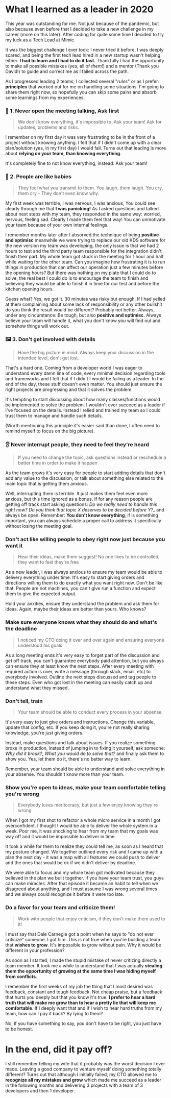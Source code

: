 # What I learned as a leader in 2020

This year was outstanding for me. Not just because of the pandemic, but also because even before that I decided to take a new challenge in my career (more on this later). After coding for quite some time I decided to try my luck as a Tech Lead at Mimic.

It was the biggest challenge I ever took: I never tried it before, I was deeply scared, and being the first tech lead hired in a new startup wasn't helping either. **I had to learn and I had to do it fast.** Thankfully I had the opportunity to make all possible mistakes (yes, all of *them*!) and a mentor (Thank you David!) to guide and correct me as I failed across the path.

As I progressed leading 2 teams, I collected several "*rules*" or as I prefer: **principles** that worked out for me on handling some situations. I'm going to share them right now, so hopefully you can skip some pains and absorb some learnings from my experiences.

### 💬 1. Never open the meeting talking, Ask first
> We don't know everything, it's impossible to. Ask your team! Ask for updates, problems and risks.

I remember on my first day it was very frustrating to be in the front of a project without knowing anything. I felt that if I didn't come up with a clear plan/solution (yes, in my first day) I would fail. Turns out that leading is more about **relying on your team, than knowing everything**.

It's completely fine to not know everything, instead: Ask your team!

### 👶 2. People are like babies
> They feel what you transmit to them. You laugh, them laugh. You cry, them cry - They don't even know why.

My first week was terrible, I was nervous, I was anxious, You could see clearly through me that **I was panicking!** As I asked questions and talked about next steps with my team, they responded in the same way: worried, nervous, feeling sad. Clearly I made them feel that way! You can unmotivate your team because of your own internal feelings.

I remember months later after I absorved the technique of being **positive and optimisc** meanwhile we were trying to replace our old KDS software for the new version my team was developing, the only issue is that we had 2 hours to test and the third party team responsible for the integration didn't finish their part. My whole team got stuck in the meeting for 1 hour and half while waiting for the other team. Can you imagine how frustrating it is to run things in production that can affect our operation just a few minutes before the opening hours? But there was nothing on my plate that I could do to solve, the real best I could do is to encourage the team to finish and believing they would be able to finish it in time for our test and before the kitchen opening hours.

Guess what? Yes, we got it. 30 minutes was risky but enough. If I had yelled at them complaining about some lack of responsibility or any other bullshit do you think the result would be different? Probably not better. Always, under any cincurstance: Be tough, but also **positive and optimisc**. Always believe your team will handle it, what you don't know you will find out and somehow things will work out.

### 🖼️ 3. Don't get involved with details
> Have the big picture in mind. Always keep your discussion in the intended level, don't get lost.

That's a hard one. Coming from a developer world I was eager to understand every damn line of code, every minimal decision regarding tools and frameworks and I felt that if I didn't I would be failing as a leader. In the end of the day, these stuff doesn't even matter. You should just ensure the right projects are progressing and that it solves the problem.

It's tempting to start discussing about how many classes/functions would be implemented to solve the problem. I wouldn't ever succeed as a leader if I've focused on the details. Instead I relied and trained my team so I could trust them to manage and handle such details.

(Worth mentioning this principle it's easier said than done, I often need to remind myself to focus on the big picture).

### 👂 Never interrupt people, they need to feel they're heard
> If you need to change the topic, ask questions instead or reschedule a better time in order to make it happen

As the team grows it's very easy for people to start adding details that don't add any value to the discussion, or talk about something else related to the main topic that is getting them anxious.

Well, interrupting them is terrible. It just makes them feel even more anxious, but this time ignored as a bonus. If for any reason people are getting off track start asking questions: *Do we really need to handle this right now?* *Do you think that topic X deserves to be decided before Y?*_ and always be open. Remember: **You don't know everything**, if is something important, you can always schedule a proper call to address it specifically without losing the meeting goal.

### Don't act like willing people to obey right now just because you want it
> Hear their ideas, make them suggest! No one likes to be controlled, they want to feel they're free

As a new leader, I was always anxious to ensure my team would be able to delivery everything under time. It's easy to start giving orders and directions willing them to do exactly what you want right now. Don't be like that. People are not machines, you can't give run a function and expect them to give the expected output.

Hold your anxities, ensure they understand the problem and ask them for ideas. Again, maybe their ideas are better than yours. Who knows?

### Make sure everyone knows what they should do and what's the deadline
> I noticed my CTO doing it over and over again and ensuring everyone understood his goals

As a long meeting ends it's very easy to forget part of the discussion and get off track, you can't guarantee everybody paid attention, but you always can ensure they at least know the next steps. After every meeting with required action is over, write a message (through slack, email, etc) to everybody involved. Outline the next steps discussed and tag people to these steps. Even who got lost in the meeting can easily catch up and understand what they missed.

### Don't tell, train
> Your team should be able to conduct every process in your absense

It's very easy to just give orders and instructions. Change this variable, update that config, etc. If you keep doing it, you're not really sharing knowledge, you're just giving orders.

Instead, make questions and talk about issues. If you realize something broke in production, instead of jumping in to fixing it yourself, ask someone: *Why did it break?*, *What you would do to solve that?* and finally ask them to show you. Yes, let them do it, there's no better way to learn.

Remember, your team should be able to understand and solve everything in your absense. You shouldn't know more than your team.

### Show you're open to ideas, make your team comfortable telling you're wrong
> Everybody loves meritocracy, but just a few enjoy knowing they're wrong

When I got my first shot to refactor a whole micro service in a month I got overconfident. I thought I would be able to deliver the whole system in a week. Poor me, it was shocking to hear from my team that my goals was way off and it would be impossible to deliver in time.

It took a while for them to realize they could tell me, as soon as I heard that my posture changed. We together outlined every risk and I came up with a plan the next day - it was a map with all features we could push to deliver and the ones that would be ok if we didn't deliver by deadline.

We were able to focus and my whole team got motivated because they believed in the plan we built together. If you have your team trust, you guys can make miracles. After that episode it became an habit to tell when we disagreed about anything, and I must assume I was wrong several times and we always could recognize it before it were too late.

### Do a favor for your team and criticize them!
> Work with people that enjoy criticism, if they don't make them used to it!

I must say that Dale Carnegie got a point when he says to "do not ever criticize" someone. I got him. This is not true when you're building a team that **wishes to grow**. It's impossible to grow without pain. Why it would be different in your profession?

As soon as I started, I made the stupid mistake of never critizing directly a team member. It took me a while to understand that I was actually **stealing them the opportunity of growing at the same time I was hiding myself from conflicts**.

I remember the first weeks of my job the thing that I most desired was feedback, constant and tough feedback. Not cheap praise, but a feedback that hurts you deeply but that you know it's true. **I prefer to hear a hard truth that will make me grow than to hear a pretty lie that will keep me comfortable**. If I deeply want that and if I wish to hear hard truths from my team, how can I pay it back? By lying to them?

No, if you have something to say, you don't have to be right, you just have to be honest.


# In the end, did it pay off?


I still remember telling my wife that it probably was the worst decision I ever made. Leaving a good company to venture myself doing something totally different? Turns out that although I initially failed, my CTO allowed me to **recognize all my mistakes and grow** which made me succeed as a leader in the following months and delivering 3 projects with a team of 3 developers and then 1 developer.
